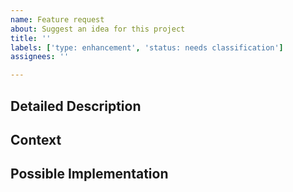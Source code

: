 ```yaml
---
name: Feature request
about: Suggest an idea for this project
title: ''
labels: ['type: enhancement', 'status: needs classification']
assignees: ''

---
```

<!---
SPDX-FileCopyrightText: Contributors to atlite <https://github.com/pypsa/atlite>

SPDX-License-Identifier: CC0-1.0
--->

<!-- Provide a general summary of the feature you would like to see -->

## Detailed Description
<!-- Provide a detailed description of the change or addition you are proposing -->

## Context
<!-- Why is this change important to you? -->
<!-- How would you use it? -->

## Possible Implementation
<!-- Not obligatory, but suggest an idea for implementing addition or change -->
